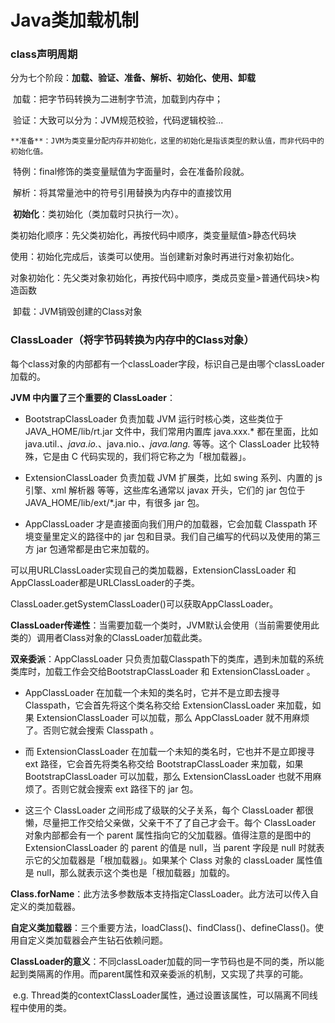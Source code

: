 # Java类加载机制

### class声明周期

分为七个阶段：**加载、验证、准备、解析、初始化、使用、卸载**

​	加载：把字节码转换为二进制字节流，加载到内存中；

​	验证：大致可以分为：JVM规范校验，代码逻辑校验...

 	**准备**：JVM为类变量分配内存并初始化，这里的初始化是指该类型的默认值，而非代码中的初始化值。

​		特例：final修饰的类变量赋值为字面量时，会在准备阶段就。

​	解析：将其常量池中的符号引用替换为内存中的直接饮用

​	**初始化**：类初始化（类加载时只执行一次）。

​		类初始化顺序：先父类初始化，再按代码中顺序，类变量赋值>静态代码块

​	使用：初始化完成后，该类可以使用。当创建新对象时再进行对象初始化。

​		对象初始化：先父类对象初始化，再按代码中顺序，类成员变量>普通代码块>构造函数

​	卸载：JVM销毁创建的Class对象

### ClassLoader（将字节码转换为内存中的Class对象）

每个class对象的内部都有一个classLoader字段，标识自己是由哪个classLoader加载的。



**JVM 中内置了三个重要的 ClassLoader**：

* BootstrapClassLoader 负责加载 JVM 运行时核心类，这些类位于 JAVA_HOME/lib/rt.jar 文件中，我们常用内置库 java.xxx.* 都在里面，比如 java.util.*、java.io.*、java.nio.*、java.lang.* 等等。这个 ClassLoader 比较特殊，它是由 C 代码实现的，我们将它称之为「根加载器」。

* ExtensionClassLoader 负责加载 JVM 扩展类，比如 swing 系列、内置的 js 引擎、xml 解析器 等等，这些库名通常以 javax 开头，它们的 jar 包位于 JAVA_HOME/lib/ext/*.jar 中，有很多 jar 包。

* AppClassLoader 才是直接面向我们用户的加载器，它会加载 Classpath 环境变量里定义的路径中的 jar 包和目录。我们自己编写的代码以及使用的第三方 jar 包通常都是由它来加载的。

可以用URLClassLoader实现自己的类加载器，ExtensionClassLoader 和 AppClassLoader都是URLClassLoader的子类。

ClassLoader.getSystemClassLoader()可以获取AppClassLoader。



**ClassLoader传递性**：当需要加载一个类时，JVM默认会使用（当前需要使用此类的）调用者Class对象的ClassLoader加载此类。



**双亲委派**：AppClassLoader 只负责加载Classpath下的类库，遇到未加载的系统类库时，加载工作会交给BootstrapClassLoader 和 ExtensionClassLoader 。

* AppClassLoader 在加载一个未知的类名时，它并不是立即去搜寻 Classpath，它会首先将这个类名称交给 ExtensionClassLoader 来加载，如果 ExtensionClassLoader 可以加载，那么 AppClassLoader 就不用麻烦了。否则它就会搜索 Classpath 。

* 而 ExtensionClassLoader 在加载一个未知的类名时，它也并不是立即搜寻 ext 路径，它会首先将类名称交给 BootstrapClassLoader 来加载，如果 BootstrapClassLoader 可以加载，那么 ExtensionClassLoader 也就不用麻烦了。否则它就会搜索 ext 路径下的 jar 包。

* 这三个 ClassLoader 之间形成了级联的父子关系，每个 ClassLoader 都很懒，尽量把工作交给父亲做，父亲干不了了自己才会干。每个 ClassLoader 对象内部都会有一个 parent 属性指向它的父加载器。值得注意的是图中的 ExtensionClassLoader 的 parent 的值是 null，当 parent 字段是 null 时就表示它的父加载器是「根加载器」。如果某个 Class 对象的 classLoader 属性值是 null，那么就表示这个类也是「根加载器」加载的。



**Class.forName**：此方法多参数版本支持指定ClassLoader。此方法可以传入自定义的类加载器。



**自定义类加载器**：三个重要方法，loadClass()、findClass()、defineClass()。使用自定义类加载器会产生钻石依赖问题。



**ClassLoader的意义**：不同classLoader加载的同一字节码也是不同的类，所以能起到类隔离的作用。而parent属性和双亲委派的机制，又实现了共享的可能。

​	e.g. Thread类的contextClassLoader属性，通过设置该属性，可以隔离不同线程中使用的类。










